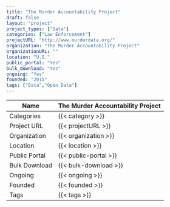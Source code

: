 ```yaml
---
title: "The Murder Accountability Project"
draft: false
layout: "project"
project_types: ["Data"]
categories: ["Law Enforcement"]
projectURL: "http://www.murderdata.org/"
organization: "The Murder Accountability Project"
organizationURL: ""
location: "U.S."
public_portal: "Yes"
bulk_download: "Yes"
ongoing: "Yes"
founded: "2015"
tags: ["Data","Open Data"]
---
```



Name                    |  The Murder Accountability Project    
------------------------|----
Categories              | {{< category >}} 
Project URL             | {{< projectURL >}} 
Organization            | {{< organization >}} 
Location                | {{< location >}} 
Public Portal           | {{< public-portal >}} 
Bulk Download           | {{< bulk-download >}} 
Ongoing                 | {{< ongoing >}} 
Founded                 | {{< founded >}} 
Tags                    | {{< tags >}} 
